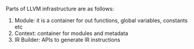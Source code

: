 Parts of LLVM infrastructure are as follows:

1. Module: it is a container for out functions, global variables, constants etc
2. Context: container for modules and metadata
3. IR Builder: APIs to generate IR instructions
